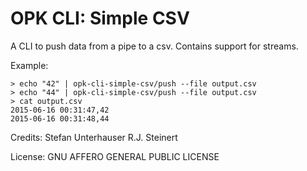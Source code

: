 # OPK CLI: Simple CSV 

A CLI to push data from a pipe to a csv. Contains support for streams.

Example:
```
> echo "42" | opk-cli-simple-csv/push --file output.csv
> echo "44" | opk-cli-simple-csv/push --file output.csv
> cat output.csv
2015-06-16 00:31:47,42
2015-06-16 00:31:48,44
```

Credits:
Stefan Unterhauser
R.J. Steinert

License: GNU AFFERO GENERAL PUBLIC LICENSE 
